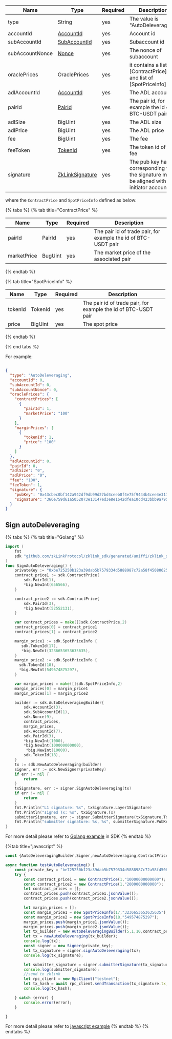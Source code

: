 
<table>
<thead><tr><th width="20">Name</th><th width="20">Type</th><th width="10">Required</th><th width="250">Description</th></tr></thead>
<tbody>
<tr><td> type            </td><td>String          </td><td>yes       </td><td>The value is "AutoDeleveraging"                                                              </td></tr>
<tr><td> accountId       </td><td><a href="../basic-types.md#accountid">AccountId</a>       </td><td>yes       </td><td>Account id                                                                                 </td></tr>
<tr><td> subAccountId    </td><td><a href="../basic-types.md#subaccountid">SubAccountId</a>    </td><td>yes       </td><td>Subaccount id                                                                              </td></tr>
<tr><td> subAccountNonce </td><td><a href="../basic-types.md#nonce">Nonce</a>            </td><td>yes       </td><td>The nonce of subaccount                                                                    </td></tr>
<tr><td> oraclePrices    </td><td>OraclePrices    </td><td>yes       </td><td>it contains a list of [ContractPrice]() and list of [SpotPriceInfo]()                      </td></tr>
<tr><td> adlAccountId    </td><td><a href="../basic-types.md#accountid">AccountId</a>       </td><td>yes       </td><td>The ADL account id                                                                         </td></tr>
<tr><td> pairId          </td><td><a href="../basic-types.md#pairid">PairId</a>          </td><td>yes       </td><td>The pair id, for example the id of BTC-USDT pair                                           </td></tr>
<tr><td> adlSize         </td><td>BigUint         </td><td>yes       </td><td>The ADL size                                                                               </td></tr>
<tr><td> adlPrice        </td><td>BigUint         </td><td>yes       </td><td>The ADL price                                                                              </td></tr>
<tr><td> fee             </td><td>BigUint         </td><td>yes       </td><td>The fee                                                                                    </td></tr>
<tr><td> feeToken        </td><td><a href="../basic-types.md#tokenid">TokenId</a>         </td><td>yes       </td><td>The token id of the fee                                                                    </td></tr>
<tr><td> signature       </td><td><a href="../basic-types.md#zklinksignature">ZkLinkSignature</a> </td><td>yes       </td><td>The pub key hash corresponding to the signature must be aligned with the initiator account </td></tr>
</tbody>
</table>


where the `ContractPrice` and `SpotPriceInfo` defined as below:

{% tabs %}
{% tab title="ContractPrice" %}

<table>
<thead><tr><th width="20">Name</th><th width="20">Type</th><th width="10">Required</th><th width="250">Description</th></tr></thead>
<tbody><tr>
<td>pairId</td><td>PairId</td><td>yes</td><td>The pair id of trade pair, for example the id of BTC-USDT pair</td></tr>
<td>marketPrice </td><td>BugUint</td><td>yes</td><td> The market price of the associated pair</td></tr>
</tbody>
</table>

{% endtab %}

{% tab title="SpotPriceInfo" %}

<table>
<thead><tr><th width="20">Name</th><th width="20">Type</th><th width="10">Required</th><th width="250">Description</th></tr></thead>
<tbody>
<tr><td> tokenId     </td><td> TokenId </td><td> yes       </td><td> The pair id of trade pair, for example the id of BTC-USDT pair </td></tr>
<tr><td> price </td><td> BigUint </td><td> yes       </td><td> The spot price                                              </td></tr>
</tbody>
</table>


{% endtab %}

{% end tabs %}

For example:

```json

{
  "type": "AutoDeleveraging",
  "accountId": 0,
  "subAccountId": 0,
  "subAccountNonce": 0,
  "oraclePrices": {
    "contractPrices": [
      {
        "pairId": 1,
        "marketPrice": "100"
      }
    ],
    "marginPrices": [
      {
        "tokenId": 1,
        "price": "100"
      }
    ]
  },
  "adlAccountId": 0,
  "pairId": 0,
  "adlSize": "0",
  "adlPrice": "0",
  "fee": "100",
  "feeToken": 1,
  "signature": {
    "pubKey": "0x43cbec0bf142a942df9db99d27bd4ceeb8f4e75f9444b4cee4e3170965854404",
    "signature": "366e759d61a5052073e13147ed3e8e1642dfea10cd423bbb9a795932a15a4c122fa5e71c35a7d59198fa2d7ed28bb1f44e5c5392049607347855243ddc027d00"
  }
}
```

## Sign autoDeleveraging

{% tabs %}
{% tab title="Golang" %}
```go
import (
    fmt
    sdk "github.com/zkLinkProtocol/zklink_sdk/generated/uniffi/zklink_sdk"
)
func SignAutoDeleveraging() {
    privateKey := "0xbe725250b123a39dab5b7579334d5888987c72a58f4508062545fe6e08ca94f4"
    contract_price1 := sdk.ContractPrice{
        sdk.PairId(1),
        *big.NewInt(656566),
    }

    contract_price2 := sdk.ContractPrice{
        sdk.PairId(3),
        *big.NewInt(52552131),
    }

    var contract_prices = make([]sdk.ContractPrice,2)
    contract_prices[0] = contract_price1
    contract_prices[1] = contract_price2

    margin_price1 := sdk.SpotPriceInfo {
       sdk.TokenId(17),
       *big.NewInt(3236653653635635),
    }
    margin_price2 := sdk.SpotPriceInfo {
      sdk.TokenId(18),
      *big.NewInt(549574875297),
    }

    var margin_prices = make([]sdk.SpotPriceInfo,2)
    margin_prices[0] = margin_price1
    margin_prices[1] = margin_price2

    builder := sdk.AutoDeleveragingBuilder{
        sdk.AccountId(3),
        sdk.SubAccountId(1),
        sdk.Nonce(9),
        contract_prices,
        margin_prices,
        sdk.AccountId(7),
        sdk.PairId(3),
        *big.NewInt(1000),
        *big.NewInt(100000000000),
         *big.NewInt(10000),
        sdk.TokenId(18),
    }
    tx := sdk.NewAutoDeleveraging(builder)
    signer, err := sdk.NewSigner(privateKey)
    if err != nil {
        return
    }
    txSignature, err := signer.SignAutoDeleveraging(tx)
    if err != nil {
        return
    }
    fmt.Println("L1 signature: %s", txSignature.Layer1Signature)
    fmt.Println("signed Tx: %s", txSignature.Tx)
    submitterSignature, err := signer.SubmitterSignature(txSignature.Tx)
    fmt.Println("submitter signature: %s, %s", submitterSignature.PubKey, submitterSignature.Signature)
}
```

For more detail please refer to [Golang example](https://github.com/zkLinkProtocol/zklink_sdk/tree/main/examples/Golang) in SDK
{% endtab %}

{%tab title="javascript" %}

```javascript
const {AutoDeleveragingBuilder,Signer,newAutoDeleveraging,ContractPrice,SpotPriceInfo,RpcClient } = require('./node-dist/zklink-sdk-node');

async function testAutoDeleveraging() {
    const private_key = "be725250b123a39dab5b7579334d5888987c72a58f4508062545fe6e08ca94f4";
    try {
        const contract_price1 = new ContractPrice(1,"10000000000000");
        const contract_price2 = new ContractPrice(1,"2000000000000");
        let contract_prices = [];
        contract_prices.push(contract_price1.jsonValue());
        contract_prices.push(contract_price2.jsonValue());

        let margin_prices = [];
        const margin_price1 = new SpotPriceInfo(17,"3236653653635635");
        const margin_price2 = new SpotPriceInfo(18,"549574875297");
        margin_prices.push(margin_price1.jsonValue());
        margin_prices.push(margin_price2.jsonValue());
        let tx_builder = new AutoDeleveragingBuilder(5,1,10,contract_prices,margin_prices,3,2,"33535545","188888","199",17);
        let tx = newAutoDeleveraging(tx_builder);
        console.log(tx);
        const signer = new Signer(private_key);
        let tx_signature = signer.signAutoDeleveraging(tx);
        console.log(tx_signature);

        let submitter_signature = signer.submitterSignature(tx_signature.tx);
        console.log(submitter_signature);
        //send to zklink
        let rpc_client = new RpcClient("testnet");
        let tx_hash = await rpc_client.sendTransaction(tx_signature.tx,null,submitter_signature);
        console.log(tx_hash);

    } catch (error) {
        console.error(error);
    }

}
```

For more detail please refer to [javascript example](https://github.com/zkLinkProtocol/zklink_sdk/tree/main/examples/Javascript)
{% endtab %}
{% endtabs %}
